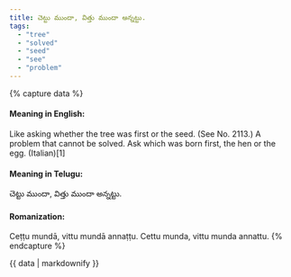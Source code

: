 ```yaml
---
title: చెట్టు ముందా, విత్తు ముందా అన్నట్టు.
tags:
  - "tree"
  - "solved"
  - "seed"
  - "see"
  - "problem"
---
```


{% capture data %}
#### Meaning in English:
Like asking whether the tree was first or the seed.
(See No. 2113.)
A problem that cannot be solved.
Ask which was born first, the hen or the egg. (Italian)[1]

#### Meaning in Telugu:
చెట్టు ముందా, విత్తు ముందా అన్నట్టు.

#### Romanization:
Ceṭṭu mundā, vittu mundā annaṭṭu.
Cettu munda, vittu munda annattu.
{% endcapture %}

{{ data | markdownify }}

